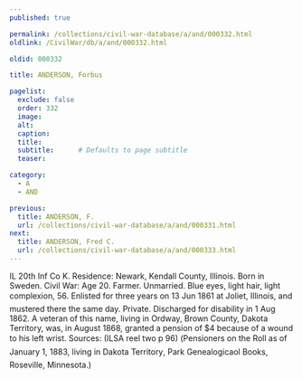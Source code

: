 ```yaml
---
published: true

permalink: /collections/civil-war-database/a/and/000332.html
oldlink: /CivilWar/db/a/and/000332.html

oldid: 000332

title: ANDERSON, Forbus

pagelist:
  exclude: false
  order: 332
  image: 
  alt:
  caption:
  title:
  subtitle:      # Defaults to page subtitle
  teaser:

category: 
  - A 
  - AND

previous:
  title: ANDERSON, F.
  url: /collections/civil-war-database/a/and/000331.html  
next:
  title: ANDERSON, Fred C.
  url: /collections/civil-war-database/a/and/000333.html   
---
```

IL 20th Inf Co K. Residence: Newark, Kendall County, Illinois. Born in Sweden. Civil War: Age 20. Farmer. Unmarried. Blue eyes, light hair, light complexion, 5&#146;6&#148;. Enlisted for three years on 13 Jun 1861 at Joliet, Illinois, and mustered there the same day. Private. Discharged for disability in 1 Aug 1862. A veteran of this name, living in Ordway, Brown County, Dakota Territory, was, in August 1868, granted a pension of $4 because of a wound to his left wrist. Sources: (ILSA reel two p 96) (&#147;Pensioners on the Roll as of January 1, 1883, living in Dakota Territory&#148;, Park Genealogicaol Books, Roseville, Minnesota.)